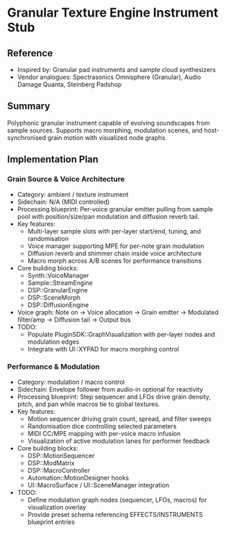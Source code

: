 # Granular Texture Engine Instrument Stub

## Reference
- Inspired by: Granular pad instruments and sample cloud synthesizers
- Vendor analogues: Spectrasonics Omnisphere (Granular), Audio Damage Quanta, Steinberg Padshop

## Summary
Polyphonic granular instrument capable of evolving soundscapes from sample sources. Supports macro morphing, modulation scenes, and host-synchronised grain motion with visualized node graphs.

## Implementation Plan
### Grain Source & Voice Architecture
- Category: ambient / texture instrument
- Sidechain: N/A (MIDI controlled)
- Processing blueprint: Per-voice granular emitter pulling from sample pool with position/size/pan modulation and diffusion reverb tail.
- Key features:
  - Multi-layer sample slots with per-layer start/end, tuning, and randomisation
  - Voice manager supporting MPE for per-note grain modulation
  - Diffusion reverb and shimmer chain inside voice architecture
  - Macro morph across A/B scenes for performance transitions
- Core building blocks:
  - Synth::VoiceManager
  - Sample::StreamEngine
  - DSP::GranularEngine
  - DSP::SceneMorph
  - DSP::DiffusionEngine
- Voice graph: Note on → Voice allocation → Grain emitter → Modulated filter/amp → Diffusion tail → Output bus
- TODO:
  - Populate PluginSDK::GraphVisualization with per-layer nodes and modulation edges
  - Integrate with UI::XYPAD for macro morphing control

### Performance & Modulation
- Category: modulation / macro control
- Sidechain: Envelope follower from audio-in optional for reactivity
- Processing blueprint: Step sequencer and LFOs drive grain density, pitch, and pan while macros tie to global textures.
- Key features:
  - Motion sequencer driving grain count, spread, and filter sweeps
  - Randomisation dice controlling selected parameters
  - MIDI CC/MPE mapping with per-voice macro infusion
  - Visualization of active modulation lanes for performer feedback
- Core building blocks:
  - DSP::MotionSequencer
  - DSP::ModMatrix
  - DSP::MacroController
  - Automation::MotionDesigner hooks
  - UI::MacroSurface / UI::SceneManager integration
- TODO:
  - Define modulation graph nodes (sequencer, LFOs, macros) for visualization overlay
  - Provide preset schema referencing EFFECTS/INSTRUMENTS blueprint entries

